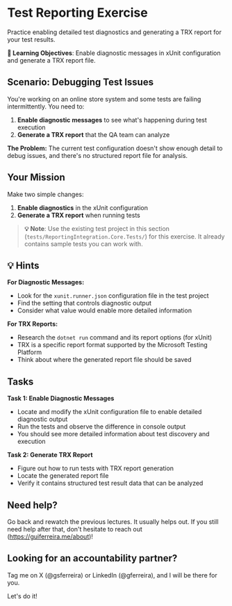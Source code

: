 # Test Reporting Exercise

Practice enabling detailed test diagnostics and generating a TRX report for your test results.

**🎯 Learning Objectives**: Enable diagnostic messages in xUnit configuration and generate a TRX report file.

## Scenario: Debugging Test Issues

You're working on an online store system and some tests are failing intermittently. You need to:

1. **Enable diagnostic messages** to see what's happening during test execution
2. **Generate a TRX report** that the QA team can analyze

**The Problem:** The current test configuration doesn't show enough detail to debug issues, and there's no structured report file for analysis.

## Your Mission

Make two simple changes:

1. **Enable diagnostics** in the xUnit configuration
2. **Generate a TRX report** when running tests

> **💡 Note**: Use the existing test project in this section (`tests/ReportingIntegration.Core.Tests/`) for this exercise. It already contains sample tests you can work with.

## 💡 Hints

**For Diagnostic Messages:**
- Look for the `xunit.runner.json` configuration file in the test project
- Find the setting that controls diagnostic output
- Consider what value would enable more detailed information

**For TRX Reports:**
- Research the `dotnet run` command and its report options (for xUnit)
- TRX is a specific report format supported by the Microsoft Testing Platform
- Think about where the generated report file should be saved

## Tasks

**Task 1: Enable Diagnostic Messages**
- Locate and modify the xUnit configuration file to enable detailed diagnostic output
- Run the tests and observe the difference in console output
- You should see more detailed information about test discovery and execution

**Task 2: Generate TRX Report**
- Figure out how to run tests with TRX report generation
- Locate the generated report file
- Verify it contains structured test result data that can be analyzed

## Need help?
Go back and rewatch the previous lectures. It usually helps out. 
If you still need help after that, don't hesitate to reach out (https://guiferreira.me/about)!

## Looking for an accountability partner?
Tag me on X (@gsferreira) or LinkedIn (@gferreira), and I will be there for you.

Let's do it!

